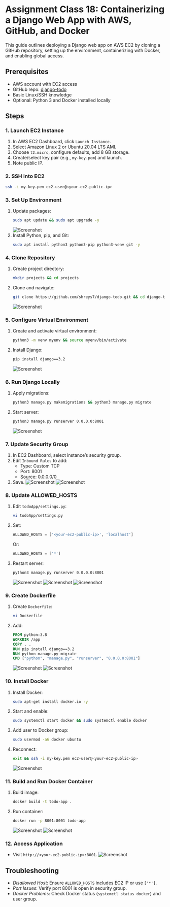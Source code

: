 # Assignment Class 18: Containerizing a Django Web App with AWS, GitHub, and Docker

This guide outlines deploying a Django web app on AWS EC2 by cloning a GitHub repository, setting up the environment, containerizing with Docker, and enabling global access.

## Prerequisites
- AWS account with EC2 access
- GitHub repo: [django-todo](https://github.com/shreys7/django-todo)
- Basic Linux/SSH knowledge
- Optional: Python 3 and Docker installed locally

## Steps

### 1. Launch EC2 Instance
1. In AWS EC2 Dashboard, click `Launch Instance`.
2. Select Amazon Linux 2 or Ubuntu 20.04 LTS AMI.
3. Choose `t2.micro`, configure defaults, add 8 GB storage.
4. Create/select key pair (e.g., `my-key.pem`) and launch.
5. Note public IP.

### 2. SSH into EC2
```bash
ssh -i my-key.pem ec2-user@<your-ec2-public-ip>
```

### 3. Set Up Environment
1. Update packages:
   ```bash
   sudo apt update && sudo apt upgrade -y
   ```
   ![Screenshot](image.png)
2. Install Python, pip, and Git:
   ```bash
   sudo apt install python3 python3-pip python3-venv git -y
   ```

### 4. Clone Repository
1. Create project directory:
   ```bash
   mkdir projects && cd projects
   ```
2. Clone and navigate:
   ```bash
   git clone https://github.com/shreys7/django-todo.git && cd django-todo
   ```
   ![Screenshot](image-1.png)

### 5. Configure Virtual Environment
1. Create and activate virtual environment:
   ```bash
   python3 -m venv myenv && source myenv/bin/activate
   ```
2. Install Django:
   ```bash
   pip install django==3.2
   ```
   ![Screenshot](image-2.png)

### 6. Run Django Locally
1. Apply migrations:
   ```bash
   python3 manage.py makemigrations && python3 manage.py migrate
   ```
2. Start server:
   ```bash
   python3 manage.py runserver 0.0.0.0:8001
   ```
   ![Screenshot](image-3.png)

### 7. Update Security Group
1. In EC2 Dashboard, select instance’s security group.
2. Edit `Inbound Rules` to add:
   - Type: Custom TCP
   - Port: 8001
   - Source: 0.0.0.0/0
3. Save.
   ![Screenshot](image-5.png)
   ![Screenshot](image-4.png)

### 8. Update ALLOWED_HOSTS
1. Edit `todoApp/settings.py`:
   ```bash
   vi todoApp/settings.py
   ```
2. Set:
   ```python
   ALLOWED_HOSTS = ['<your-ec2-public-ip>', 'localhost']
   ```
   Or:
   ```python
   ALLOWED_HOSTS = ['*']
   ```
3. Restart server:
   ```bash
   python3 manage.py runserver 0.0.0.0:8001
   ```
   ![Screenshot](image-6.png)
   ![Screenshot](image-7.png)
   ![Screenshot](image-8.png)

### 9. Create Dockerfile
1. Create `Dockerfile`:
   ```bash
   vi Dockerfile
   ```
2. Add:
   ```dockerfile
   FROM python:3.8
   WORKDIR /app
   COPY . .
   RUN pip install django==3.2
   RUN python manage.py migrate
   CMD ["python", "manage.py", "runserver", "0.0.0.0:8001"]
   ```
   ![Screenshot](image-9.png)
   ![Screenshot](image-10.png)

### 10. Install Docker
1. Install Docker:
   ```bash
   sudo apt-get install docker.io -y
   ```
2. Start and enable:
   ```bash
   sudo systemctl start docker && sudo systemctl enable docker
   ```
3. Add user to Docker group:
   ```bash
   sudo usermod -aG docker ubuntu
   ```
4. Reconnect:
   ```bash
   exit && ssh -i my-key.pem ec2-user@<your-ec2-public-ip>
   ```
   ![Screenshot](image-11.png)

### 11. Build and Run Docker Container
1. Build image:
   ```bash
   docker build -t todo-app .
   ```
2. Run container:
   ```bash
   docker run -p 8001:8001 todo-app
   ```
   ![Screenshot](image-12.png)
   ![Screenshot](image-13.png)

### 12. Access Application
- Visit `http://<your-ec2-public-ip>:8001`.
   ![Screenshot](image-14.png)

## Troubleshooting
- *Disallowed Host*: Ensure `ALLOWED_HOSTS` includes EC2 IP or use `['*']`.
- *Port Issues*: Verify port 8001 is open in security group.
- *Docker Problems*: Check Docker status (`systemctl status docker`) and user group.
